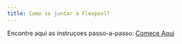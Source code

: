 ```yaml
---
title: Como se juntar à Flexpool?
---
```


Encontre aqui as instruçoes passo-a-passo: [Comece Aqui](/get-started)
